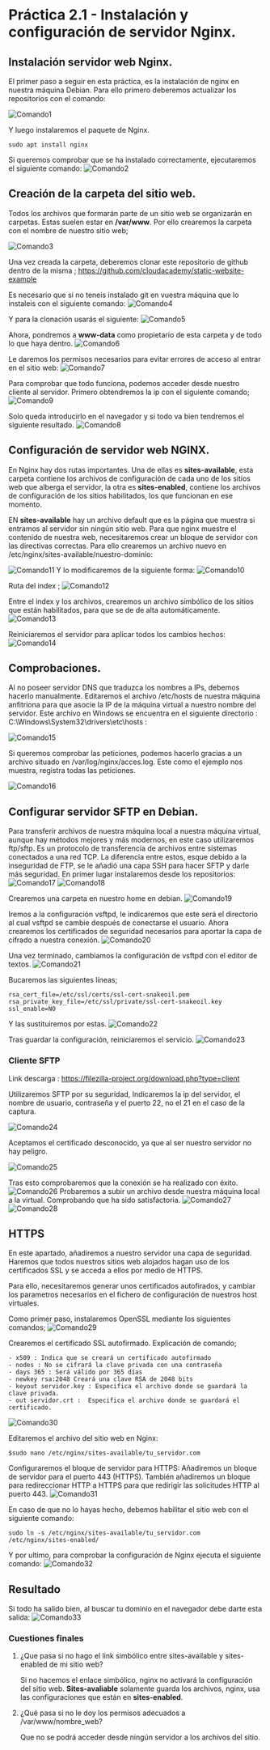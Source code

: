 # Práctica 2.1 - Instalación y configuración de servidor Nginx. 
## Instalación servidor web Nginx.
El primer paso a seguir en esta práctica, es la instalación de nginx en nuestra máquina Debian. Para ello primero deberemos actualizar los repositorios con el comando:  

![Comando1](../imagens/1comandoSudoAptUpdate.png)

Y luego instalaremos el paquete de Nginx. 
```
sudo apt install nginx
```

Si queremos comprobar que se ha instalado correctamente, ejecutaremos el siguiente comando:
![Comando2](../imagens/2comandoStatusNginx.png)




## Creación de la carpeta del sitio web. 
Todos los archivos que formarán parte de un sitio web se organizarán en carpetas. Estas suelen estar en **/var/www**.
Por ello crearemos la carpeta con el nombre de nuestro sitio web; 

![Comando3](../imagens/3comandoCreacionCarpetaWeb.png)

Una vez creada la carpeta, deberemos clonar este repositorio de github dentro de la misma ; 
https://github.com/cloudacademy/static-website-example

Es necesario que si no teneis instalado git en vuestra máquina que lo instaleis con el siguiente comando: 
![Comando4](../imagens/4comandoInstalarGit.png)

Y para la clonación usarás el siguiente: 
![Comando5](../imagens/5comandoClonacionGit.png)

Ahora, pondremos a **www-data** como propietario de esta carpeta y de todo lo que haya dentro. 
![Comando6](../imagens/6comandoHacerPropietario.png)

Le daremos los permisos necesarios para evitar errores de acceso al entrar en el sitio web: 
![Comando7](../imagens/7comandoObtenciónPermisos.png)

Para comprobar que todo funciona, podemos acceder desde nuestro cliente al servidor. Primero obtendremos la ip con el siguiente comando; 
![Comando9](../imagens/9comandoObtencionIpMAquina.png)

Solo queda introducirlo en el navegador y si todo va bien tendremos el siguiente resultado. 
![Comando8](../imagens/8comandoComprobacionServidor.png)


## Configuración de servidor web NGINX.
En Nginx hay dos rutas importantes. Una de ellas es **sites-available**, esta carpeta contiene los archivos de configuración de cada uno de los sitios web que alberga el servidor, la otra es **sites-enabled**, contiene los archivos de configuración de los sitios habilitados, los que funcionan en ese momento. 

EN **sites-available** hay un archivo default que es la página que muestra si entramos al servidor sin ningún sitio web. Para que nginx muestre el contenido de nuestra web, necesitaremos crear un bloque de servidor con las directivas correctas. Para ello crearemos un archivo nuevo en /etc/nginx/sites-available/nuestro-dominio: 

![Comando11](../imagens/11comandoEntrarSitestAvaliable.png)
Y lo modificaremos de la siguiente forma: 
![Comando10](../imagens/10comandoConfSitesAvaliable.png)

Ruta del index ; 
![Comando12](../imagens/12comandoCarpetaGitDesc.png)

Entre el index y los archivos, crearemos un archivo simbólico de los sitios que están habilitados, para que se de de alta automáticamente.
![Comando13](../imagens/13comandoArchivoSitesEnable.png)

Reiniciaremos el servidor para aplicar todos los cambios hechos: 
![Comando14](../imagens/14comandoRestartNginx.png)

## Comprobaciones. 
Al no poseer servidor DNS que traduzca los nombres a IPs, debemos hacerlo manualmente. Editaremos el archivo /etc/hosts de nuestra máquina anfitriona para que asocie la IP de la máquina virtual a nuestro nombre del servidor. 
Este archivo en Windows se encuentra en el siguiente directorio : 
C:\Windows\System32\drivers\etc\hosts : 

![Comando15](../imagens/15comandoAsignarIpaDominio.png)

Si queremos comprobar las peticiones, podemos hacerlo gracias a un archivo situado en /var/log/nginx/acces.log. Este como el ejemplo nos muestra, registra todas las peticiones. 

![Comando16](../imagens/16comandoComprobacionPeticiones.png)

## Configurar servidor SFTP en Debian.
Para transferir archivos de nuestra máquina local a nuestra máquina virtual, aunque hay métodos mejores y más modernos, en este caso utilizaremos ftp/sftp. Es un protocolo de transferencia de archivos entre sistemas conectados a una red TCP. La diferencia entre estos, esque debido a la inseguridad de FTP, se le añadió una capa SSH para hacer SFTP y darle más seguridad. 
En primer lugar instalaremos desde los repositorios: 
![Comando17](../imagens/17comandoUpdate.png)
![Comando18](../imagens/18comandoInstallVsftpd.png)

Crearemos una carpeta en nuestro home en debian. 
![Comando19](../imagens/19comandoCreacionCarpta.png)

Iremos a la configuración vsftpd, le indicaremos que este será el directorio al cual vsftpd se cambie después de conectarse el usuario. 
Ahora crearemos los certificados de seguridad necesarios para aportar la capa de cifrado a nuestra conexión. 
![Comando20](../imagens/20comandoCertificadosSeguridad.png)

Una vez terminado, cambiamos la configuración de vsftpd con el editor de textos. 
![Comando21](../imagens/21comandoConfVsftpd.png)

Bucaremos las siguientes líneas; 
```
rsa_cert_file=/etc/ssl/certs/ssl-cert-snakeoil.pem
rsa_private_key_file=/etc/ssl/private/ssl-cert-snakeoil.key
ssl_enable=NO
```
Y las sustituiremos por estas. 
![Comando22](../imagens/22comandoModificacionArchivoConf.png)

Tras guardar la configuración, reiniciaremos el servicio. 
![Comando23](../imagens/23ComandoReiniciar.png)

### Cliente SFTP 
Link descarga : https://filezilla-project.org/download.php?type=client

Utilizaremos SFTP por su seguridad, 
Indicaremos la ip del servidor, el nombre de usuario, contraseña y el puerto 22, no el 21 en el caso de la captura. 

![Comando24](../imagens/24comandoParametroFilezilla.png)

Aceptamos el certificado desconocido, ya que al ser nuestro servidor no hay peligro. 

![Comando25](../imagens/25comandoAceptaCertificadoDesconocido.png)

Tras esto comprobaremos que la conexión se ha realizado con éxito. 
![Comando26](../imagens/26comandoConexionServidor.png)
Probaremos a subir un archivo desde nuestra máquina local a la virtual. Comprobando que ha sido satisfactoria. 
![Comando27](../imagens/27comandoConfirmaciónSubida.png)
![Comando28](../imagens/28comandoTransaccionSatisfactoria.png)

## HTTPS 
En este apartado, añadiremos a nuestro servidor una capa de seguridad. Haremos que todos nuestros sitios web alojados hagan uso de los certificados SSL y se acceda a ellos por medio de HTTPS.

Para ello, necesitaremos generar unos certificados autofirados, y cambiar los parametros necesarios en el fichero de configuración de nuestros host virtuales. 

Como primer paso, instalaremos OpenSSL mediante los siguientes comandos; 
![Comando29](../imagens/29comandoUpdateInstallSSL.png)

Crearemos el certificado SSL autofirmado. Explicación de comando; 
    
    - x509 : Indica que se creará un certificado autofirmado 
    - nodes : No se cifrará la clave privada con una contraseña
    - days 365 : Será válido por 365 días 
    - newkey rsa:2048 Creará una clave RSA de 2048 bits
    - keyout servidor.key : Especifica el archivo donde se guardará la clave privada. 
    - out servidor.crt :  Especifica el archivo donde se guardará el certificado.
![Comando30](../imagens/30comandoCreaciónYConfi.png)

Editaremos el archivo del sitio web en Nginx: 
```
$sudo nano /etc/nginx/sites-available/tu_servidor.com
```
Configuraremos el bloque de servidor para HTTPS:
Añadiremos un bloque de servidor para el puerto 443 (HTTPS). También añadiremos un bloque para redireccionar HTTP a HTTPS para que redirigir las solicitudes HTTP al puerto 443. 
![Comando31](../imagens/31comandoEdiciónArchivoConf.png)

En caso de que no lo hayas hecho, debemos habilitar el sitio web con el siguiente comando:
```
sudo ln -s /etc/nginx/sites-available/tu_servidor.com /etc/nginx/sites-enabled/
```

Y por ultimo, para comprobar la configuración de Nginx ejecuta el siguiente comando: 
![Comando32](../imagens/32comandoComprobaciónConf.png)


## Resultado 
Si todo ha salido bien, al buscar tu dominio en el navegador debe darte esta salida: 
![Comando33](../imagens/33comandoVisitaHTTPS.png)


### Cuestiones finales 
1. ¿Que pasa si no hago el link simbólico entre sites-available y sites-enabled de mi sitio web?
   
   Si no hacemos el enlace simbólico, nginx no activará la configuración del sitio web. **Sites-avaliable** solamente guarda los archivos, nginx, usa las configuraciones que están en **sites-enabled**. 
2. ¿Qué pasa si no le doy los permisos adecuados a /var/www/nombre_web?
   
   Que no se podrá acceder desde ningún servidor a los archivos del sitio.